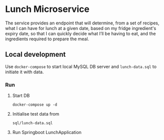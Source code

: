 # Lunch Microservice

The service provides an endpoint that will determine, from a set of recipes, what I can have for lunch at a given date, based on my fridge ingredient's expiry date, so that I can quickly decide what I’ll be having to eat, and the ingredients required to prepare the meal.

## Local development

Use `docker-compose` to start local MySQL DB server and `lunch-data.sql` to initiate it with data.  

### Run

1. Start DB
    ```
    docker-compose up -d
    ```
1. Initialise test data from
    ```
   sql/lunch-data.sql
   ```
1. Run Springboot LunchApplication
